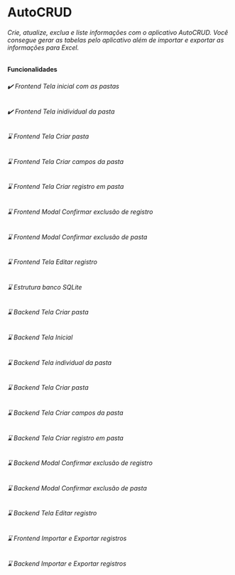 # AutoCRUD
###### Crie, atualize, exclua e liste informações com o aplicativo AutoCRUD. Você consegue gerar as tabelas pelo aplicativo além de importar e exportar as informações para Excel.


#### Funcionalidades<br />
###### ✔️ Frontend Tela inicial com as pastas<br />
###### ✔️ Frontend Tela inidividual da pasta<br />
###### ⌛ Frontend Tela Criar pasta<br />
###### ⌛ Frontend Tela Criar campos da pasta<br />
###### ⌛ Frontend Tela Criar registro em pasta<br />
###### ⌛ Frontend Modal Confirmar exclusão de registro<br />
###### ⌛ Frontend Modal Confirmar exclusão de pasta<br />
###### ⌛ Frontend Tela Editar registro<br />
###### ⌛ Estrutura banco SQLite<br />
###### ⌛ Backend Tela Criar pasta<br />
###### ⌛ Backend Tela Inicial<br />
###### ⌛ Backend Tela individual da pasta<br />
###### ⌛ Backend Tela Criar pasta<br />
###### ⌛ Backend Tela Criar campos da pasta<br />
###### ⌛ Backend Tela Criar registro em pasta<br />
###### ⌛ Backend Modal Confirmar exclusão de registro<br />
###### ⌛ Backend Modal Confirmar exclusão de pasta<br />
###### ⌛ Backend Tela Editar registro<br />
###### ⌛ Frontend Importar e Exportar registros<br />
###### ⌛ Backend Importar e Exportar registros
